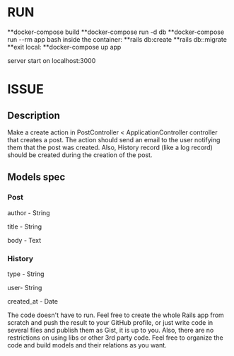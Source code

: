 # RUN

**docker-compose build
**docker-compose run -d db
**docker-compose run --rm app bash
inside the container:
**rails db:create 
**rails db::migrate
**exit
local:
**docker-compose up app

server start on localhost:3000

# ISSUE

## Description
Make a create action in PostController < ApplicationController controller that creates a post. The action should send an email to the user notifying them that the post was created. Also, History record (like a log record) should be created during the creation of the post.

## Models spec
### Post
author - String

title - String

body - Text

### History
type - String

user- String

created_at - Date

The code doesn't have to run. Feel free to create the whole Rails app from scratch and push the result to your GitHub profile, or just write code in several files and publish them as Gist, it is up to you. Also, there are no restrictions on using libs or other 3rd party code. Feel free to organize the code and build models and their relations as you want.
